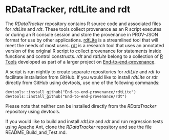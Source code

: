 RDataTracker, rdtLite and rdt
=============================

The *RDataTracker* repository contains R source code and associated files for *rdtLite* and *rdt*. These tools collect provenance as an R script executes or during an R console session and store the provenance in PROV-JSON format for use by other applications. [rdtLite](https://github.com/End-to-end-provenance/rdtLite) is a streamlined tool that will meet the needs of most users. [rdt](https://github.com/End-to-end-provenance/rdt) is a research tool that uses an annotated version of the original R script to collect provenance for statements inside functions and control constructs. *rdt* and *rdtLite* belong to a collection of [R Tools](https://github.com/End-to-end-provenance/End-to-end-provenance.github.io/blob/master/RTools.md) developed as part of a larger project on [End-to-end-provenance](https://github.com/End-to-end-provenance/End-to-end-provenance.github.io/blob/master/README.md).

A script is run nightly to create separate repositories for *rdtLite* and *rdt* to facilitate installation from GitHub. If you would like to install *rdtLite* or *rdt* directly from GitHub using devtools, use one of the following commands:

```
devtools::install_github("End-to-end-provenance/rdtLite")
devtools::install_github("End-to-end-provenance/rdt")
```

Please note that neither can be installed directly from the *RDataTracker* repository using devtools.

If you would like to build and install *rdtLite* and *rdt* and run regression tests using Apache Ant, clone the *RDataTracker* repository and see the file README_Build_and_Test.md.
